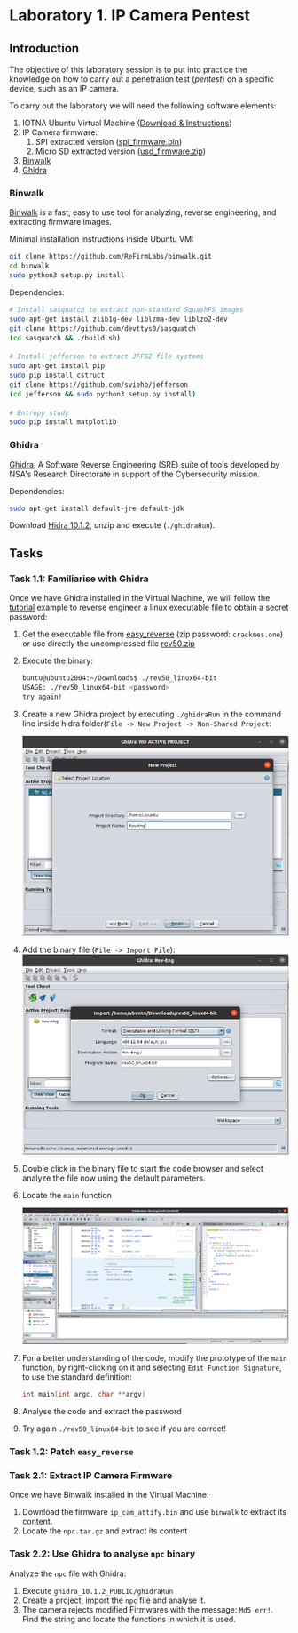 # Laboratory 1. IP Camera Pentest

## Introduction

The objective of this laboratory session is to put into practice the knowledge on how to carry out a penetration test (*pentest*) on a specific device, such as an IP camera. 

To carry out the laboratory we will need the following software elements:

1. IOTNA Ubuntu Virtual Machine ([Download & Instructions](../../IOTNA/demo/index.md))
2. IP Camera firmware:
    1. SPI extracted version ([spi_firmware.bin](spi_firmware.bin))
    2. Micro SD extracted version ([usd_firmware.zip](usd_firmware.zip))
3. [Binwalk](#binwalk)
4. [Ghidra](#ghidra)

### Binwalk

[Binwalk](https://github.com/ReFirmLabs/binwalk) is a fast, easy to use tool for analyzing, reverse engineering, and extracting firmware images.

Minimal installation instructions inside Ubuntu VM:
```bash
git clone https://github.com/ReFirmLabs/binwalk.git
cd binwalk
sudo python3 setup.py install
```
Dependencies:
```bash
# Install sasquatch to extract non-standard SquashFS images
sudo apt-get install zlib1g-dev liblzma-dev liblzo2-dev
git clone https://github.com/devttys0/sasquatch
(cd sasquatch && ./build.sh)

# Install jefferson to extract JFFS2 file systems
sudo apt-get install pip
sudo pip install cstruct
git clone https://github.com/sviehb/jefferson
(cd jefferson && sudo python3 setup.py install)

# Entropy study
sudo pip install matplotlib
```

### Ghidra

[Ghidra](https://github.com/NationalSecurityAgency/ghidra/releases): A Software Reverse Engineering (SRE) suite of tools developed by NSA's Research Directorate in support of the Cybersecurity mission.

Dependencies:

```bash
sudo apt-get install default-jre default-jdk
```

Download [Hidra 10.1.2](https://github.com/NationalSecurityAgency/ghidra/releases/download/Ghidra_10.1.2_build/ghidra_10.1.2_PUBLIC_20220125.zip), unzip and execute (`./ghidraRun`).

## Tasks

### Task 1.1: Familiarise with Ghidra

Once we have Ghidra installed in the Virtual Machine, we will follow the [tutorial](https://www.youtube.com/watch?v=fTGTnrgjuGA&ab_channel=stacksmashing) example to reverse engineer a linux executable file to obtain a secret password: 

1. Get the executable file from [easy_reverse](https://crackmes.one/crackme/5b8a37a433c5d45fc286ad83) (zip password: `crackmes.one`) or use directly the uncompressed file [rev50.zip](rev50.zip)

2. Execute the binary:

    ```bash
    buntu@ubuntu2004:~/Downloads$ ./rev50_linux64-bit 
    USAGE: ./rev50_linux64-bit <password>
    try again!
    ```

3. Create a new Ghidra project by executing `./ghidraRun` in the command line inside hidra folder(`File -> New Project -> Non-Shared Project`:

    ![ghidra_new](ghidra_new.png)

4. Add the binary file (`File -> Import File`):![ghidra_import](ghidra_import.png)

5. Double click in the binary file to start the code browser and select analyze the file now using the default parameters.

6. Locate the `main` function

    ![ghidra_main](ghidra_main.png)

7. For a better understanding of the code, modify the prototype of the `main` function, by right-clicking on it and selecting `Edit Function Signature`, to use the standard definition:

   ```c
   int main(int argc, char **argv)
   ```

8. Analyse the code and extract the password

9. Try again `./rev50_linux64-bit` to see if you are correct!

### Task 1.2: Patch `easy_reverse`



### Task 2.1: Extract IP Camera Firmware

Once we have Binwalk installed in the Virtual Machine:

1. Download the firmware `ip_cam_attify.bin` and use `binwalk` to extract its content.
2. Locate the `npc.tar.gz` and extract its content

### Task 2.2: Use Ghidra to analyse `npc` binary

Analyze the `npc` file with Ghidra:
1. Execute `ghidra_10.1.2_PUBLIC/ghidraRun`
2. Create a project, import the `npc` file and analyse it.
3. The camera rejects modified Firmwares with the message: `Md5 err!`. Find the string and locate the functions in which it is used.

